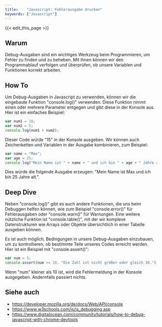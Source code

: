 ```yaml
---
title:    "Javascript: Fehlerausgabe drucken"
keywords: ["Javascript"]
---
```


{{< edit_this_page >}}

## Warum

Debug-Ausgaben sind ein wichtiges Werkzeug beim Programmieren, um Fehler zu finden und zu beheben. Mit ihnen können wir den Programmablauf verfolgen und überprüfen, ob unsere Variablen und Funktionen korrekt arbeiten.

## How To

Um Debug-Ausgaben in Javascript zu verwenden, können wir die eingebaute Funktion "console.log()" verwenden. Diese Funktion nimmt einen oder mehrere Parameter entgegen und gibt diese in der Konsole aus. Hier ist ein einfaches Beispiel:

```Javascript
var num1 = 10;
var num2 = 5;
console.log(num1 + num2);
```

Dieser Code würde "15" in der Konsole ausgeben. Wir können auch Zeichenketten und Variablen in der Ausgabe kombinieren, zum Beispiel:

```Javascript
var name = "Max";
var age = 25;
console.log("Mein Name ist " + name + " und ich bin " + age + " Jahre alt.");
```

Dies würde die folgende Ausgabe erzeugen: "Mein Name ist Max und ich bin 25 Jahre alt.".

## Deep Dive

Neben "console.log()" gibt es auch andere Funktionen, die uns beim Debuggen helfen können, wie zum Beispiel "console.error()" für Fehlerausgaben oder "console.warn()" für Warnungen. Eine weitere nützliche Funktion ist "console.table()", mit der wir komplexe Datenstrukturen wie Arrays oder Objekte übersichtlich in einer Tabelle ausgeben können.

Es ist auch möglich, Bedingungen in unsere Debug-Ausgaben einzubauen, um zu kontrollieren, ob bestimmte Teile unseres Codes erreicht werden. Hier ist ein Beispiel mit "console.assert()":

```Javascript
var num = 5;
console.assert(num >= 10, "Die Zahl ist nicht größer oder gleich 10.");
```

Wenn "num" kleiner als 10 ist, wird die Fehlermeldung in der Konsole ausgegeben. Andernfalls passiert nichts.

## Siehe auch

- https://developer.mozilla.org/de/docs/Web/API/console
- https://www.w3schools.com/js/js_debugging.asp
- https://www.digitalocean.com/community/tutorials/how-to-debug-javascript-with-chrome-devtools